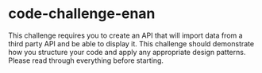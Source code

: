 # code-challenge-enan
This challenge requires you to create an API that will import data from a third party API and be able to display it. This challenge should demonstrate how you structure your code and apply any appropriate design patterns. Please read through everything before starting.
